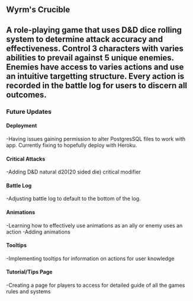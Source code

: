 ## Wyrm's Crucible

A role-playing game that uses D&D dice rolling system to determine attack accuracy and effectiveness. Control 3 characters with varies abilities to prevail against 5 unique enemies. Enemies have access to varies actions and use an intuitive targetting structure. Every action is recorded in the battle log for users to discern all outcomes.
------------------
### Future Updates

#### Deployment
-Having issues gaining permission to alter PostgresSQL files to work with app. Currently fixing to hopefully deploy with Heroku.

#### Critical Attacks
-Adding D&D natural d20(20 sided die) critical modifier

#### Battle Log
-Adjusting battle log to default to the bottom of the log.

#### Animations
-Learning how to effectively use animations as an ally or enemy uses an action
-Adding animations

#### Tooltips
-Implementing tooltips for information on actions for user knowledge

#### Tutorial/Tips Page
-Creating a page for players to access for detailed guide of all the games rules and systems